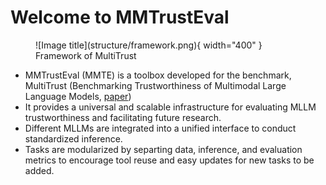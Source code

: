 # Welcome to MMTrustEval
<figure markdown="span">
  ![Image title](structure/framework.png){ width="400" }
  <figcaption>Framework of MultiTrust</figcaption>
</figure>

* MMTrustEval (MMTE) is a toolbox developed for the benchmark, MultiTrust (Benchmarking Trustworthiness of Multimodal Large Language Models, [paper](https://arxiv.org/pdf/2406.07057))
* It provides a universal and scalable infrastructure for evaluating MLLM trustworthiness and facilitating future research.
* Different MLLMs are integrated into a unified interface to conduct standardized inference.
* Tasks are modularized by separting data, inference, and evaluation metrics to encourage tool reuse and easy updates for new tasks to be added.